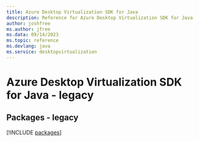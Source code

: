 ```yaml
---
title: Azure Desktop Virtualization SDK for Java
description: Reference for Azure Desktop Virtualization SDK for Java
author: joshfree
ms.author: jfree
ms.data: 09/14/2023
ms.topic: reference
ms.devlang: java
ms.service: desktopvirtualization
---
```

# Azure Desktop Virtualization SDK for Java - legacy
## Packages - legacy
[!INCLUDE [packages](desktop-virtualization-index.md)]